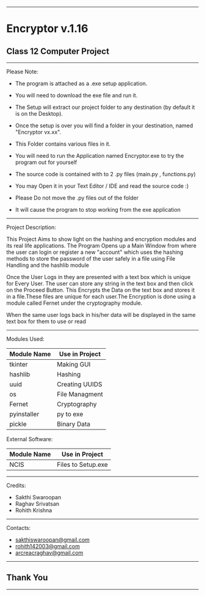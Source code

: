 
---
# Encryptor v.1.16
## Class 12 Computer Project
---


Please Note:
 - The program is attached as a .exe setup application.

 - You will need to download the exe file and run it.

 - The Setup will extract our project folder 
   to any destination (by default it is on the Desktop).

 - Once the setup is over you will find a folder
   in your destination, named "Encryptor vx.xx".

 - This Folder contains various files in it.

 - You will need to run the Application named
   Encryptor.exe to try the program out for yourself

 - The source code is contained with to 2 .py files
   (main.py , functions.py)

 - You may Open it in your Text Editor / IDE and read the source code :)

 - Please Do not move the .py files out of the folder 

 - It will cause the program to stop working from the exe application


---
Project Description:
   
   This Project Aims to show light on the hashing and encryption modules
   and its real life applications. The Program Opens up a Main Window from
   where the user can login or register a new "account" which uses the 
   hashing methods to store the password of the user safely in a file using
   File Handling and the hashlib module

   Once the User Logs in they are presented with a text box which is unique for
   Every User. The user can store any string in the text box and then click on
   the Proceed Button. This Encrypts the Data on the text box and stores it
   in a file.These files are unique for each user.The Encryption is done using
   a module called Fernet under the cryptography module.

   When the same user logs back in his/her data will be displayed in the same
   text box for them to use or read

---

Modules Used:

| Module Name | Use in Project |
|-------------|----------------|
| tkinter     | Making GUI     |
| hashlib     | Hashing        |
| uuid        | Creating UUIDS |
| os          | File Managment |
| Fernet      | Cryptography   |
| pyinstaller | py to exe      |
| pickle      | Binary Data    |

External Software:

| Module Name | Use in Project     |
|-------------|--------------------|
| NCIS        | Files to Setup.exe |

---

Credits:

 - Sakthi Swaroopan
 - Raghav Srivatsan
 - Rohith Krishna

---

Contacts:
 - sakthiswaroopan@gmail.com
 - rohith142003@gmail.com
 - arcreacraghav@gmail.com

---
## Thank You
---
